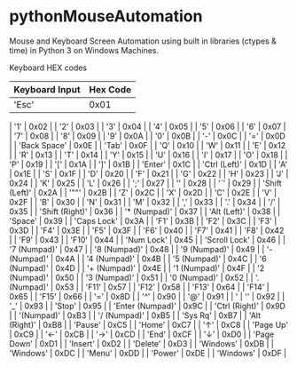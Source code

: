 # pythonMouseAutomation
Mouse and Keyboard Screen Automation using built in libraries (ctypes & time) in Python 3 on Windows Machines. 

Keyboard HEX codes

| Keyboard Input | Hex Code	|
| --- | --- |
| 'Esc' | 0x01 |

| '1' | 0x02 |
| '2' | 0x03 |
| '3' | 0x04 |
| '4' | 0x05 |
| '5' | 0x06 |
| '6' | 0x07 |
| '7' | 0x08 |
| '8' | 0x09 |
| '9' | 0x0A |
| '0' | 0x0B |
| '-' | 0x0C |
| '=' | 0x0D |
| 'Back Space' | 0x0E |
| 'Tab' | 0x0F |
| 'Q' | 0x10 |
| 'W' | 0x11 |
| 'E' | 0x12 |
| 'R' | 0x13 |
| 'T' | 0x14 |
| 'Y' | 0x15 |
| 'U' | 0x16 |
| 'I' | 0x17 |
| 'O' | 0x18 |
| 'P' | 0x19 |
| '[' | 0x1A |
| ']' | 0x1B |
| 'Enter' | 0x1C |
| 'Ctrl (Left)' | 0x1D |
| 'A' | 0x1E |
| 'S' | 0x1F |
| 'D' | 0x20 |
| 'F' | 0x21 |
| 'G' | 0x22 |
| 'H' | 0x23 |
| 'J' | 0x24 |
| 'K' | 0x25 |
| 'L' | 0x26 |
| ';' | 0x27 |
| '' | 0x28 |
| '`' | 0x29 |
| 'Shift (Left)' | 0x2A |
| '"\"' | 0x2B |
| 'Z' | 0x2C |
| 'X' | 0x2D |
| 'C' | 0x2E |
| 'V' | 0x2F |
| 'B' | 0x30 |
| 'N' | 0x31 |
| 'M' | 0x32 |
| ',' | 0x33 |
| '.' | 0x34 |
| '/' | 0x35 |
| 'Shift (Right)' | 0x36 |
| '* (Numpad)' | 0x37 |
| 'Alt (Left)' | 0x38 |
| 'Space' | 0x39 |
| 'Caps Lock' | 0x3A |
| 'F1' | 0x3B |
| 'F2' | 0x3C |
| 'F3' | 0x3D |
| 'F4' | 0x3E |
| 'F5' | 0x3F |
| 'F6' | 0x40 |
| 'F7' | 0x41 |
| 'F8' | 0x42 |
| 'F9' | 0x43 |
| 'F10' | 0x44 |
| 'Num Lock' | 0x45 |
| 'Scroll Lock' | 0x46 |
| '7 (Numpad)' | 0x47 |
| '8 (Numpad)' | 0x48 |
| '9 (Numpad)' | 0x49 |
| '- (Numpad)' | 0x4A |
| '4 (Numpad)' | 0x4B |
| '5 (Numpad)' | 0x4C |
| '6 (Numpad)' | 0x4D |
| '+ (Numpad)' | 0x4E |
| '1 (Numpad)' | 0x4F |
| '2 (Numpad)' | 0x50 |
| '3 (Numpad)' | 0x51 |
| '0 (Numpad)' | 0x52 |
| '. (Numpad)' | 0x53 |
| 'F11' | 0x57 |
| 'F12' | 0x58 |
| 'F13' | 0x64 |
| 'F14' | 0x65 |
| 'F15' | 0x66 |
| '=' | 0x8D |
| '^' | 0x90 |
| '@' | 0x91 |
| ' | '' | 0x92 |
| '_' | 0x93 |
| 'Stop' | 0x95 |
| 'Enter (Numpad)' | 0x9C |
| 'Ctrl (Right)' | 0x9D |
| '(Numpad)' | 0xB3 |
| '/ (Numpad)' | 0xB5 |
| 'Sys Rq' | 0xB7 |
| 'Alt (Right)' | 0xB8 |
| 'Pause' | 0xC5 |
| 'Home' | 0xC7 |
| '↑' | 0xC8 |
| 'Page Up' | 0xC9 |
| '←' | 0xCB |
| '→' | 0xCD |
| 'End' | 0xCF |
| '↓' | 0xD0 |
| 'Page Down' | 0xD1 |
| 'Insert' | 0xD2 |
| 'Delete' | 0xD3 |
| 'Windows' | 0xDB |
| 'Windows' | 0xDC |
| 'Menu' | 0xDD |
| 'Power' | 0xDE |
| 'Windows' | 0xDF |
